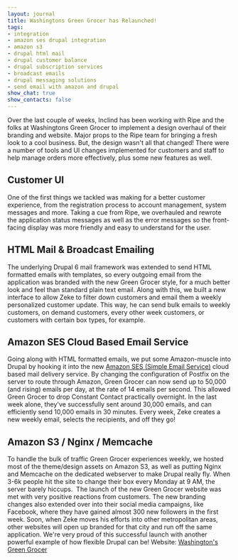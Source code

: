```yaml
---
layout: journal
title: Washingtons Green Grocer has Relaunched!
tags: 
- integration
- amazon ses drupal integration
- amazon s3
- drupal html mail
- drupal customer balance
- drupal subscription services
- broadcast emails
- drupal messaging solutions
- send email with amazon and drupal
show_chat: true
show_contacts: false
---
```


Over the last couple of weeks, Inclind has been working with Ripe and the folks at Washingtons Green Grocer to implement a design overhaul of their branding and website. Major props to the Ripe team for bringing a fresh look to a cool business. But, the design wasn't all that changed! There were a number of tools and UI changes implemented for customers and staff to help manage orders more effectively, plus some new features as well.  <h2>Customer UI</h2> One of the first things we tackled was making for a better customer experience, from the registration process to account management, system messages and more. Taking a cue from Ripe, we overhauled and rewrote the application status messages as well as the error messages so the front-facing display was more friendly and easy to understand for the user.      <h2>HTML Mail &amp; Broadcast Emailing</h2> The underlying Drupal 6 mail framework was extended to send HTML formatted emails with templates, so every outgoing email from the application was branded with the new Green Grocer style, for a much better look and feel than standard plain text email. Along with this, we built a new interface to allow Zeke to filter down customers and email them a weekly personalized customer update. This way, he can send bulk emails to weekly customers, on demand customers, every other week customers, or customers with certain box types, for example. <h2>Amazon SES Cloud Based Email Service</h2> Going along with HTML formatted emails, we put some Amazon-muscle into Drupal by hooking it into the new <a href="http://aws.amazon.com/ses/" target="_blank">Amazon SES (Simple Email Service)</a> cloud based mail delivery service. By changing the configuration of Postfix on the server to route through Amazon, Green Grocer can now send up to 50,000 (and rising) emails per day, at the rate of 14 emails per second. This allowed Green Grocer to drop Constant Contact practically overnight. In the last week alone, they've successfully sent around 30,000 emails, and can efficiently send 10,000 emails in 30 minutes. Every week, Zeke creates a new weekly email, selects the recipients, and off they go! <h2>Amazon S3 / Nginx / Memcache</h2> To handle the bulk of traffic Green Grocer experiences weekly, we hosted most of the theme/design assets on Amazon S3, as well as putting Nginx and Memcache on the dedicated webserver to make Drupal really fly. When 3-6k people hit the site to change their box every Monday at 9 AM, the server barely hiccups.   The launch of the new Green Grocer website was met with very positive reactions from customers. The new branding changes also extended over into their social media campaigns, like Facebook, where they have gained almost 300 new followers in the first week. Soon, when Zeke moves his efforts into other metropolitan areas, other websites will open up branded for that city and run off the same application.  We're very proud of this successful launch with another powerful example of how flexible Drupal can be!  Website: <a href="http://www.washingtonsgreengrocer.com" target="_blank">Washington's Green Grocer</a>